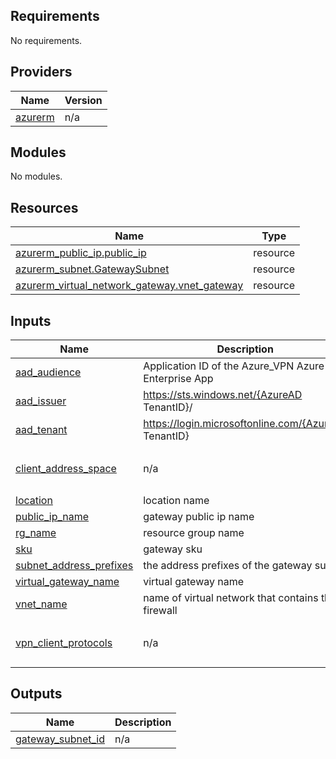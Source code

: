 ## Requirements

No requirements.

## Providers

| Name | Version |
|------|---------|
| <a name="provider_azurerm"></a> [azurerm](#provider\_azurerm) | n/a |

## Modules

No modules.

## Resources

| Name | Type |
|------|------|
| [azurerm_public_ip.public_ip](https://registry.terraform.io/providers/hashicorp/azurerm/latest/docs/resources/public_ip) | resource |
| [azurerm_subnet.GatewaySubnet](https://registry.terraform.io/providers/hashicorp/azurerm/latest/docs/resources/subnet) | resource |
| [azurerm_virtual_network_gateway.vnet_gateway](https://registry.terraform.io/providers/hashicorp/azurerm/latest/docs/resources/virtual_network_gateway) | resource |

## Inputs

| Name | Description | Type | Default | Required |
|------|-------------|------|---------|:--------:|
| <a name="input_aad_audience"></a> [aad\_audience](#input\_aad\_audience) | Application ID of the Azure\_VPN Azure AD Enterprise App | `string` | n/a | yes |
| <a name="input_aad_issuer"></a> [aad\_issuer](#input\_aad\_issuer) | https://sts.windows.net/{AzureAD TenantID}/ | `string` | n/a | yes |
| <a name="input_aad_tenant"></a> [aad\_tenant](#input\_aad\_tenant) | https://login.microsoftonline.com/{AzureAD TenantID} | `string` | n/a | yes |
| <a name="input_client_address_space"></a> [client\_address\_space](#input\_client\_address\_space) | n/a | `list(string)` | <pre>[<br>  "192.168.0.0/24"<br>]</pre> | no |
| <a name="input_location"></a> [location](#input\_location) | location name | `string` | n/a | yes |
| <a name="input_public_ip_name"></a> [public\_ip\_name](#input\_public\_ip\_name) | gateway public ip name | `string` | n/a | yes |
| <a name="input_rg_name"></a> [rg\_name](#input\_rg\_name) | resource group name | `string` | n/a | yes |
| <a name="input_sku"></a> [sku](#input\_sku) | gateway sku | `string` | `"Standard"` | no |
| <a name="input_subnet_address_prefixes"></a> [subnet\_address\_prefixes](#input\_subnet\_address\_prefixes) | the address prefixes of the gateway subnet | `list(string)` | n/a | yes |
| <a name="input_virtual_gateway_name"></a> [virtual\_gateway\_name](#input\_virtual\_gateway\_name) | virtual gateway name | `string` | n/a | yes |
| <a name="input_vnet_name"></a> [vnet\_name](#input\_vnet\_name) | name of virtual network that contains the firewall | `string` | n/a | yes |
| <a name="input_vpn_client_protocols"></a> [vpn\_client\_protocols](#input\_vpn\_client\_protocols) | n/a | `list(string)` | <pre>[<br>  "OpenVPN"<br>]</pre> | no |

## Outputs

| Name | Description |
|------|-------------|
| <a name="output_gateway_subnet_id"></a> [gateway\_subnet\_id](#output\_gateway\_subnet\_id) | n/a |
